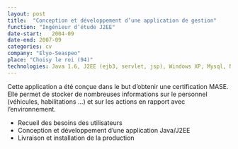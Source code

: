 ```yaml
---
layout: post
title:  "Conception et développement d’une application de gestion"
function: "Ingénieur d’étude J2EE"
date-start:   2004-09
date-end: 2007-09
categories: cv
company: "Elyo-Seaspeo"
place: "Choisy le roi (94)" 
technologies: Java 1.6, J2EE (ejb3, servlet, jsp), Windows XP, Mysql, Netbeans, UML (Poséidon)
---
```

Cette application a été conçue dans le but d’obtenir une certification MASE. Elle permet de stocker de nombreuses informations sur le personnel (véhicules, habilitations …) et sur les actions en rapport avec l’environnement.
<ul><li>
Recueil des besoins des utilisateurs 
</li><li>
Conception et développement d’une application Java/J2EE 
</li><li>
Livraison et installation de la production
</li></ul>
